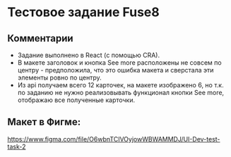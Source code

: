 # Тестовое задание Fuse8

## Комментарии

- Задание выполнено в React (с помощью CRA).
- В макете заголовок и кнопка See more расположены не совсем по центру - предположила, что это ошибка макета и сверстала эти элементы ровно по центру.
- Из api получаем всего 12 карточек, на макете изображено 6, но т.к. по заданию не нужно реализовывать функционал кнопки See more, отображаю все полученные карточки.

## Макет в Фигме:

https://www.figma.com/file/O6wbnTCIVOyjowWBWAMMDJ/UI-Dev-test-task-2
